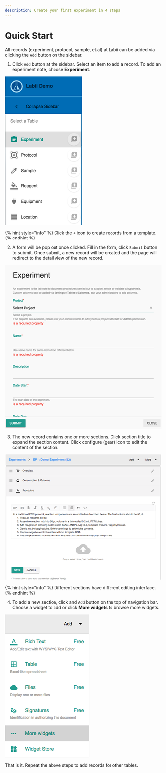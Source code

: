 ```yaml
---
description: Create your first experiment in 4 steps
---
```


# Quick Start

All records \(experiment, protocol, sample, et.al\) at Labii can be added via clicking the `Add` button on the sidebar. 

1. Click `Add` button at the sidebar. Select an item to add a record. To add an experiment note, choose **Experiment**.

![Click the Add button to show the add menu](.gitbook/assets/quickstart-add.png)

{% hint style="info" %}
Click the `+` icon to create records from a template.
{% endhint %}

2. A form will be pop out once clicked. Fill in the form, click `Submit` button to submit. Once submit, a new record will be created and the page will redirect to the detail view of the new record.

![](.gitbook/assets/quickstart-add-popout.png)

3. The new record contains one or more sections. Click section title to expand the section content. Click configure \(gear\) icon to edit the content of the section.

![Detail view of a experiment note](.gitbook/assets/quickstart-edit-section.png)

{% hint style="info" %}
Different sections have different editing interface.
{% endhint %}

4. To add a new section, click and `Add` button on the top of navigation bar. Choose a widget to add or click **More widgets** to browse more widgets.

![](.gitbook/assets/quickstart-add-section.png)

That is it. Repeat the above steps to add records for other tables.

